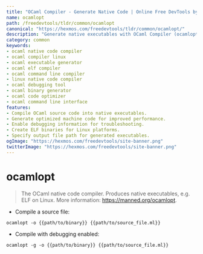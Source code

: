 ```yaml
---
title: "OCaml Compiler - Generate Native Code | Online Free DevTools by Hexmos"
name: ocamlopt
path: /freedevtools/tldr/common/ocamlopt
canonical: "https://hexmos.com/freedevtools/tldr/common/ocamlopt/"
description: "Generate native executables with OCaml Compiler (ocamlopt). Compile OCaml code to ELF binaries on Linux and debug with ease. Free online tool, no registration required."
category: common
keywords:
- ocaml native code compiler
- ocaml compiler linux
- ocaml executable generator
- ocaml elf compiler
- ocaml command line compiler
- linux native code compiler
- ocaml debugging tool
- ocaml binary generator
- ocaml code optimizer
- ocaml command line interface
features:
- Compile OCaml source code into native executables.
- Generate optimized machine code for improved performance.
- Enable debugging information for troubleshooting.
- Create ELF binaries for Linux platforms.
- Specify output file path for generated executables.
ogImage: "https://hexmos.com/freedevtools/site-banner.png"
twitterImage: "https://hexmos.com/freedevtools/site-banner.png"
---
```


# ocamlopt

> The OCaml native code compiler.
> Produces native executables, e.g. ELF on Linux.
> More information: <https://manned.org/ocamlopt>.

- Compile a source file:

`ocamlopt -o {{path/to/binary}} {{path/to/source_file.ml}}`

- Compile with debugging enabled:

`ocamlopt -g -o {{path/to/binary}} {{path/to/source_file.ml}}`

